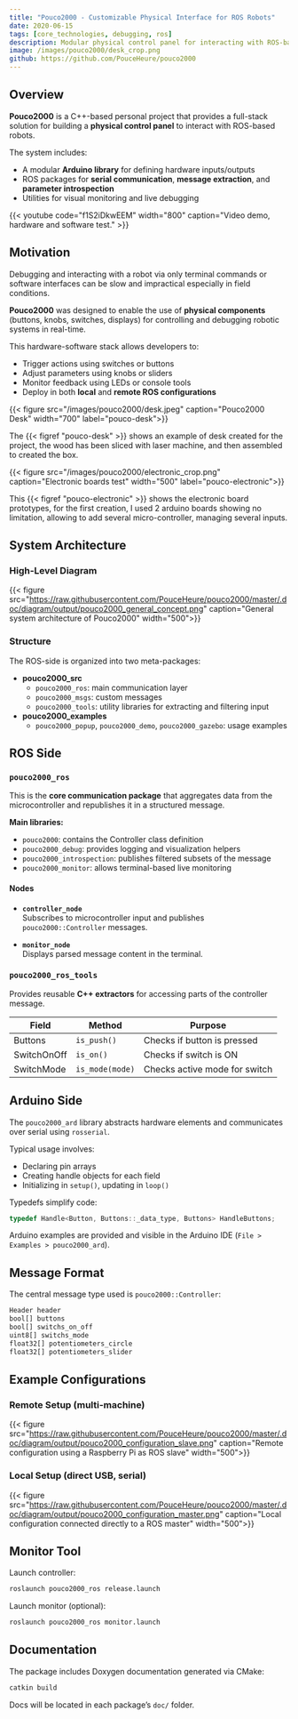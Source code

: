 ```yaml
---
title: "Pouco2000 - Customizable Physical Interface for ROS Robots"
date: 2020-06-15
tags: [core_technologies, debugging, ros]
description: Modular physical control panel for interacting with ROS-based robots, with full Arduino and ROS integration.
image: /images/pouco2000/desk_crop.png
github: https://github.com/PouceHeure/pouco2000
---
```


## Overview

**Pouco2000** is a C++-based personal project that provides a full-stack solution for building a **physical control panel** to interact with ROS-based robots.

The system includes:

- A modular **Arduino library** for defining hardware inputs/outputs
- ROS packages for **serial communication**, **message extraction**, and **parameter introspection**
- Utilities for visual monitoring and live debugging

{{< youtube code="f1S2iDkwEEM" width="800" caption="Video demo, hardware and software test." >}}

## Motivation

Debugging and interacting with a robot via only terminal commands or software interfaces can be slow and impractical especially in field conditions.

**Pouco2000** was designed to enable the use of **physical components** (buttons, knobs, switches, displays) for controlling and debugging robotic systems in real-time.

This hardware-software stack allows developers to:

- Trigger actions using switches or buttons
- Adjust parameters using knobs or sliders
- Monitor feedback using LEDs or console tools
- Deploy in both **local** and **remote ROS configurations**

{{< figure src="/images/pouco2000/desk.jpeg" caption="Pouco2000 Desk" width="700" label="pouco-desk">}}

The {{< figref "pouco-desk" >}} shows an example of desk created for the project, the wood has been sliced with laser machine, and then assembled to created the box.

{{< figure src="/images/pouco2000/electronic_crop.png" caption="Electronic boards test" width="500" label="pouco-electronic">}}

This {{< figref "pouco-electronic" >}} shows the electronic board prototypes, for the first creation, I used 2 arduino boards showing no limitation, allowing to add several micro-controller, managing several inputs.

## System Architecture

### High-Level Diagram

{{< figure src="https://raw.githubusercontent.com/PouceHeure/pouco2000/master/.doc/diagram/output/pouco2000_general_concept.png" caption="General system architecture of Pouco2000" width="500">}}

### Structure

The ROS-side is organized into two meta-packages:

- **pouco2000_src**
  - `pouco2000_ros`: main communication layer
  - `pouco2000_msgs`: custom messages
  - `pouco2000_tools`: utility libraries for extracting and filtering input
- **pouco2000_examples**
  - `pouco2000_popup`, `pouco2000_demo`, `pouco2000_gazebo`: usage examples


## ROS Side

### `pouco2000_ros`

This is the **core communication package** that aggregates data from the microcontroller and republishes it in a structured message.

**Main libraries:**

- `pouco2000`: contains the Controller class definition
- `pouco2000_debug`: provides logging and visualization helpers
- `pouco2000_introspection`: publishes filtered subsets of the message
- `pouco2000_monitor`: allows terminal-based live monitoring

#### Nodes

- **`controller_node`**  
  Subscribes to microcontroller input and publishes `pouco2000::Controller` messages.

- **`monitor_node`**  
  Displays parsed message content in the terminal.

### `pouco2000_ros_tools`

Provides reusable **C++ extractors** for accessing parts of the controller message.

| Field               |  Method          | Purpose                       |
| ------------------- |  --------------- | ----------------------------- |
| Buttons             |  `is_push()`     | Checks if button is pressed   |
| SwitchOnOff         |  `is_on()`       | Checks if switch is ON        |
| SwitchMode          |  `is_mode(mode)` | Checks active mode for switch |


## Arduino Side

The `pouco2000_ard` library abstracts hardware elements and communicates over serial using `rosserial`.

<!-- {{< figure src="https://raw.githubusercontent.com/PouceHeure/pouco2000/master/.doc/diagram/output/pouco2000_arduino_layer.png" caption="Arduino abstraction layer with ROS integration" width="500">}} -->

Typical usage involves:

- Declaring pin arrays
- Creating handle objects for each field
- Initializing in `setup()`, updating in `loop()`

Typedefs simplify code:

```cpp
typedef Handle<Button, Buttons::_data_type, Buttons> HandleButtons;
```

Arduino examples are provided and visible in the Arduino IDE (`File > Examples > pouco2000_ard`).

## Message Format

The central message type used is `pouco2000::Controller`:

```bash
Header header
bool[] buttons
bool[] switchs_on_off
uint8[] switchs_mode
float32[] potentiometers_circle
float32[] potentiometers_slider
```


## Example Configurations

### Remote Setup (multi-machine)

{{< figure src="https://raw.githubusercontent.com/PouceHeure/pouco2000/master/.doc/diagram/output/pouco2000_configuration_slave.png" caption="Remote configuration using a Raspberry Pi as ROS slave" width="500">}}

### Local Setup (direct USB, serial)

{{< figure src="https://raw.githubusercontent.com/PouceHeure/pouco2000/master/.doc/diagram/output/pouco2000_configuration_master.png" caption="Local configuration connected directly to a ROS master" width="500">}}


## Monitor Tool

Launch controller:

```bash
roslaunch pouco2000_ros release.launch
```

Launch monitor (optional):

```bash
roslaunch pouco2000_ros monitor.launch
```


## Documentation

The package includes Doxygen documentation generated via CMake:

```bash
catkin build
```

Docs will be located in each package’s `doc/` folder.

